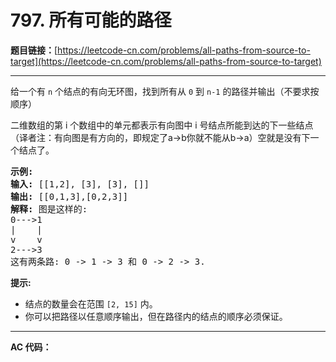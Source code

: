 # 797. 所有可能的路径

**题目链接：**[https://leetcode-cn.com/problems/all-paths-from-source-to-target](https://leetcode-cn.com/problems/all-paths-from-source-to-target)

---

<div class="content__1Y2H">
 <div class="notranslate">
  <p>给一个有&nbsp;<code>n</code>&nbsp;个结点的有向无环图，找到所有从&nbsp;<code>0</code>&nbsp;到&nbsp;<code>n-1</code>&nbsp;的路径并输出（不要求按顺序）</p> 
  <p>二维数组的第 i 个数组中的单元都表示有向图中 i 号结点所能到达的下一些结点（译者注：有向图是有方向的，即规定了a→b你就不能从b→a）空就是没有下一个结点了。</p> 
  <pre class="language-text"><strong>示例:</strong>
<strong>输入:</strong> [[1,2], [3], [3], []] 
<strong>输出:</strong> [[0,1,3],[0,2,3]] 
<strong>解释:</strong> 图是这样的:
0---&gt;1
|    |
v    v
2---&gt;3
这有两条路: 0 -&gt; 1 -&gt; 3 和 0 -&gt; 2 -&gt; 3.
</pre> 
  <p><strong>提示:</strong></p> 
  <ul> 
   <li>结点的数量会在范围&nbsp;<code>[2, 15]</code>&nbsp;内。</li> 
   <li>你可以把路径以任意顺序输出，但在路径内的结点的顺序必须保证。</li> 
  </ul> 
 </div>
</div>

---

**AC 代码：**

```java

```